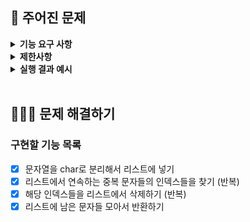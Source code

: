 ## 🚀 주어진 문제

<details>
    <summary> <b> 기능 요구 사항</b> </summary>
    <div markdown="1">
암호문을 좋아하는 괴짜 개발자 브라운이 이번에는 중복 문자를 이용한 새로운 암호를 만들었다. 예를 들어 "browoanoommnaon"이라는 암호문은 다음과 같은 순서로 해독할 수 있다.

1. "browoanoommnaon"
2. "browoannaon"
3. "browoaaon"
4. "browoon"
5. "brown"

임의의 문자열 cryptogram이 매개변수로 주어질 때, 연속하는 중복 문자들을 삭제한 결과를 return 하도록 solution 메서드를 완성하라.
    <br>
    </div>
</details>

<details>
    <summary> <b> 제한사항 </b> </summary>
    <div markdown="1">
- cryptogram은 길이가 1 이상 1000 이하인 문자열이다.
- cryptogram은 알파벳 소문자로만 이루어져 있다.
    <br>
    </div>
</details>

<details>
    <summary> <b> 실행 결과 예시 </b> </summary>
    <div markdown="1">

| cryptogram | result |
| --- | --- |
| "browoanoommnaon" | "brown" |
| "zyelleyz" | "" |

<br>
</div>
</details>

<br>

## 👩🏻‍💻 문제 해결하기
### 구현할 기능 목록

- [x] 문자열을 char로 분리해서 리스트에 넣기
- [x] 리스트에서 연속하는 중복 문자들의 인덱스들을 찾기 (반복)
- [x] 해당 인덱스들을 리스트에서 삭제하기 (반복)
- [x] 리스트에 남은 문자들 모아서 반환하기